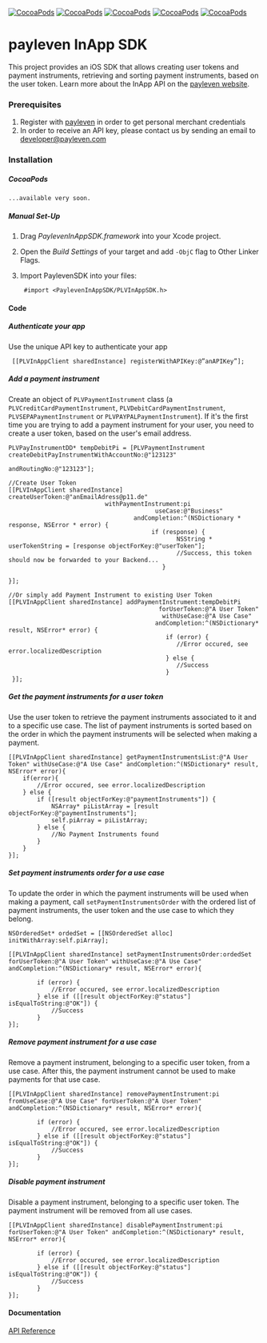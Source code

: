 [![CocoaPods](https://img.shields.io/badge/Platform-iOS-yellow.svg?style=flat-square)]()
[![CocoaPods](https://img.shields.io/badge/Requires-iOS%207+-blue.svg?style=flat-square)]()
[![CocoaPods](https://img.shields.io/github/tag/Payleven/InApp-SDK-iOS.svg?style=flat-square)]()
[![CocoaPods](https://img.shields.io/badge/Made%20in-Berlin-red.svg?style=flat-square)]()
[![CocoaPods](https://img.shields.io/badge/Licence-MIT-brightgreen.svg?style=flat-square)]()

# payleven InApp SDK

This project provides an iOS SDK that allows creating user tokens and payment instruments, retrieving and sorting payment instruments, based on the user token. Learn more about the InApp API on the [payleven website](https://payleven.com/).

### Prerequisites

1. Register with [payleven](http://payleven.com) in order to get personal merchant credentials
2. In order to receive an API key, please contact us by sending an email to developer@payleven.com

### Installation

##### CocoaPods

	...available very soon.

##### Manual Set-Up

1. Drag *PaylevenInAppSDK.framework* into your Xcode project.

2. Open the *Build Settings* of your target and add `-ObjC` flag to Other Linker Flags.

3. Import PaylevenSDK into your files:

        #import <PaylevenInAppSDK/PLVInAppSDK.h>

#### Code    

##### Authenticate your app
Use the unique API key to authenticate your app

	 [[PLVInAppClient sharedInstance] registerWithAPIKey:@”anAPIKey”];
	
##### Add a payment instrument
Create an object of `PLVPaymentInstrument` class (a `PLVCreditCardPaymentInstrument`, `PLVDebitCardPaymentInstrument`, `PLVSEPAPaymentInstrument` or `PLVPAYPALPaymentInstrument`). 
If it's the first time you are trying to add a payment instrument for your user, you need to create a user token, based on the user's email address.
	
	PLVPayInstrumentDD* tempDebitPi = [PLVPaymentInstrument createDebitPayInstrumentWithAccountNo:@"123123" 
												                                      andRoutingNo:@"123123"];
	
	//Create User Token							
	[[PLVInAppClient sharedInstance] createUserToken:@"anEmailAdress@p11.de"
                               withPaymentInstrument:pi
                                             useCase:@"Business"
	                                   andCompletion:^(NSDictionary * response, NSError * error) {
	                                   	    if (response) {
	                                               NSString * userTokenString = [response objectForKey:@"userToken"];
	                                               //Success, this token should now be forwarded to your Backend...
	                                           }
	    
	}];
	
	//Or simply add Payment Instrument to existing User Token
	[[PLVInAppClient sharedInstance] addPaymentInstrument:tempDebitPi 
											  forUserToken:@"A User Token" 
											   withUseCase:@"A Use Case" 
											 andCompletion:^(NSDictionary* result, NSError* error) {
											    if (error) {
											       //Error occured, see error.localizedDescription
											    } else {
												   //Success
												}
	 }];

##### Get the payment instruments for a user token
Use the user token to retrieve the payment instruments associated to it and to a specific use case.
The list of payment instruments is sorted based on the order in which the payment instruments will be selected when making a payment.

	[[PLVInAppClient sharedInstance] getPaymentInstrumentsList:@"A User Token" withUseCase:@"A Use Case" andCompletion:^(NSDictionary* result, NSError* error){
		if(error){
			//Error occured, see error.localizedDescription
	    } else {
			if ([result objectForKey:@"paymentInstruments"]) {
		       	NSArray* piListArray = [result objectForKey:@"paymentInstruments"];
				self.piArray = piListArray;
		    } else {
				//No Payment Instruments found
		    }
	    }
	}];

##### Set payment instruments order for a use case
To update the order in which the payment instruments will be used when making a payment, call `setPaymentInstrumentsOrder` with the ordered list of payment instruments, the user token and the use case to which they belong.

	NSOrderedSet* ordedSet = [[NSOrderedSet alloc] initWithArray:self.piArray];
	    
	[[PLVInAppClient sharedInstance] setPaymentInstrumentsOrder:ordedSet forUserToken:@"A User Token" withUseCase:@"A Use Case" andCompletion:^(NSDictionary* result, NSError* error){
      
	        if (error) {
	            //Error occured, see error.localizedDescription
	        } else if ([[result objectForKey:@"status"] isEqualToString:@"OK"]) {
	            //Success
	        }
	}];

##### Remove payment instrument for a use case
Remove a payment instrument, belonging to a specific user token, from a use case. After this, the payment instrument cannot be used to make payments for that use case.

	[[PLVInAppClient sharedInstance] removePaymentInstrument:pi fromUseCase:@"A Use Case" forUserToken:@"A User Token" andCompletion:^(NSDictionary* result, NSError* error){
	            
	        if (error) {
	            //Error occured, see error.localizedDescription
	        } else if ([[result objectForKey:@"status"] isEqualToString:@"OK"]) {
	            //Success
	        }            
	}];

##### Disable payment instrument
Disable a payment instrument, belonging to a specific user token. The payment instrument will be removed from all use cases. 

	[[PLVInAppClient sharedInstance] disablePaymentInstrument:pi forUserToken:@"A User Token" andCompletion:^(NSDictionary* result, NSError* error){
	            
	        if (error) {
	            //Error occured, see error.localizedDescription
	        } else if ([[result objectForKey:@"status"] isEqualToString:@"OK"]) {
	            //Success
	        } 
	}];

#### Documentation
[API Reference](http://payleven.github.io/InApp-SDK-iOS/AppleDoc/)